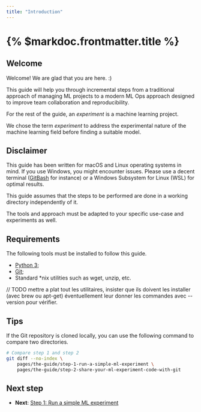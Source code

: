 ```yaml
---
title: "Introduction"
---
```


# {% $markdoc.frontmatter.title %}

## Welcome

Welcome! We are glad that you are here. :)

This guide will help you through incremental steps from a traditional approach of managing ML projects to a modern ML Ops approach designed to improve team collaboration and reproducibility.

For the rest of the guide, an _experiment_ is a machine learning project.

We chose the term _experiment_ to address the experimental nature of the machine learning field before finding a suitable model.

## Disclaimer

This guide has been written for macOS and Linux operating systems in mind. If you use Windows, you might encounter issues. Please use a decent terminal ([GitBash](https://gitforwindows.org/) for instance) or a Windows Subsystem for Linux (WSL) for optimal results.

This guide assumes that the steps to be performed are done in a working directory independently of it.

The tools and approach must be adapted to your specific use-case and experiments as well.

## Requirements

The following tools must be installed to follow this guide.

- [Python 3](https://www.python.org/downloads/);
- [Git](https://git-scm.com/);
- Standard *nix utilities such as wget, unzip, etc.

// TODO mettre a plat tout les utilitaires, insister que ils doivent les installer (avec brew ou apt-get) éventuellement leur donner les commandes avec --version pour vérifier.

## Tips

If the Git repository is cloned locally, you can use the following command to compare two directories.

```sh
# Compare step 1 and step 2
git diff --no-index \
    pages/the-guide/step-1-run-a-simple-ml-experiment \
    pages/the-guide/step-2-share-your-ml-experiment-code-with-git
```

## Next step

- **Next**: [Step 1: Run a simple ML experiment](/the-guide/step-1-run-a-simple-ml-experiment)
